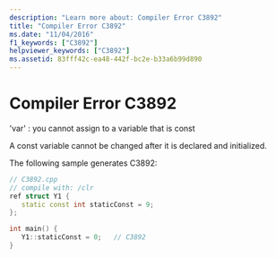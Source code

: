 ```yaml
---
description: "Learn more about: Compiler Error C3892"
title: "Compiler Error C3892"
ms.date: "11/04/2016"
f1_keywords: ["C3892"]
helpviewer_keywords: ["C3892"]
ms.assetid: 83fff42c-ea48-442f-bc2e-b33a6b99d890
---
```

# Compiler Error C3892

'var' : you cannot assign to a variable that is const

A const variable cannot be changed after it is declared and initialized.

The following sample generates C3892:

```cpp
// C3892.cpp
// compile with: /clr
ref struct Y1 {
   static const int staticConst = 9;
};

int main() {
   Y1::staticConst = 0;   // C3892
}
```
